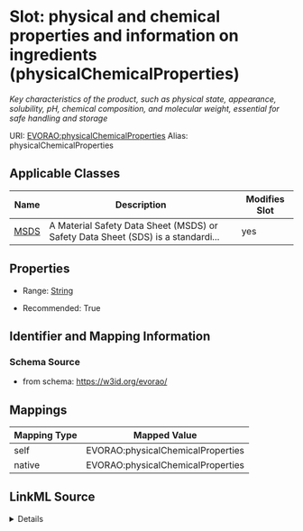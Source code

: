 

# Slot: physical and chemical properties and information on ingredients (physicalChemicalProperties) 


_Key characteristics of the product, such as physical state, appearance, solubility, pH, chemical composition, and molecular weight, essential for safe handling and storage_





URI: [EVORAO:physicalChemicalProperties](https://w3id.org/evorao/physicalChemicalProperties)
Alias: physicalChemicalProperties

<!-- no inheritance hierarchy -->





## Applicable Classes

| Name | Description | Modifies Slot |
| --- | --- | --- |
| [MSDS](MSDS.md) | A Material Safety Data Sheet (MSDS) or Safety Data Sheet (SDS) is a standardi... |  yes  |







## Properties

* Range: [String](String.md)

* Recommended: True





## Identifier and Mapping Information







### Schema Source


* from schema: https://w3id.org/evorao/




## Mappings

| Mapping Type | Mapped Value |
| ---  | ---  |
| self | EVORAO:physicalChemicalProperties |
| native | EVORAO:physicalChemicalProperties |




## LinkML Source

<details>
```yaml
name: physicalChemicalProperties
description: Key characteristics of the product, such as physical state, appearance,
  solubility, pH, chemical composition, and molecular weight, essential for safe handling
  and storage
title: physical and chemical properties and information on ingredients
from_schema: https://w3id.org/evorao/
rank: 1000
alias: physicalChemicalProperties
domain_of:
- MSDS
range: string
required: false
recommended: true
multivalued: false

```
</details>